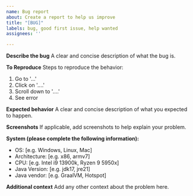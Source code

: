 ```yaml
---
name: Bug report
about: Create a report to help us improve
title: "[BUG]"
labels: bug, good first issue, help wanted
assignees: ''

---
```


**Describe the bug**
A clear and concise description of what the bug is.

**To Reproduce**
Steps to reproduce the behavior:
1. Go to '...'
2. Click on '....'
3. Scroll down to '....'
4. See error

**Expected behavior**
A clear and concise description of what you expected to happen.

**Screenshots**
If applicable, add screenshots to help explain your problem.

**System (please complete the following information):**
 - OS: [e.g. Windows, Linux, Mac]
- Architecture: [e.g. x86, armv7]
- CPU: [e.g. Intel i9 13900k, Ryzen 9 5950x] 
- Java Version: [e.g. jdk17, jre21]
- Java vendor: [e.g. GraalVM, Hotspot]

**Additional context**
Add any other context about the problem here.
